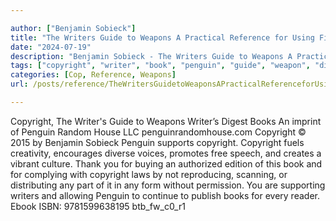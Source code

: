 ```yaml
---

author: ["Benjamin Sobieck"]
title: "The Writers Guide to Weapons A Practical Reference for Using Firearms and Knives in Fiction - N55847"
date: "2024-07-19"
description: "Benjamin Sobieck - The Writers Guide to Weapons A Practical Reference for Using Firearms and Knives in Fiction"
tags: ["copyright", "writer", "book", "penguin", "guide", "weapon", "digest", "imprint", "random", "house", "llc", "benjamin", "sobieck", "support", "fuel", "creativity", "encourages", "diverse", "voice", "promotes", "free", "speech", "creates", "vibrant", "culture"]
categories: [Cop, Reference, Weapons]
url: /posts/reference/TheWritersGuidetoWeaponsAPracticalReferenceforUsingFirearmsandKnivesinFiction-n55847

---
```



Copyright, The Writer's Guide to Weapons
Writer’s Digest Books
An imprint of Penguin Random House LLC
penguinrandomhouse.com
Copyright © 2015 by Benjamin Sobieck
Penguin supports copyright. Copyright fuels creativity, encourages diverse voices, promotes free speech, and creates a vibrant culture. Thank you for buying an authorized edition of this book and for complying with copyright laws by not reproducing, scanning, or distributing any part of it in any form without permission. You are supporting writers and allowing Penguin to continue to publish books for every reader.
Ebook ISBN: 9781599638195
btb_fw_c0_r1
